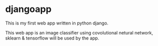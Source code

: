 # djangoapp

This is my first web app written in python django.

This web app is an image classifier using covolutional netural network, sklearn & tensorflow will be used by the app.
